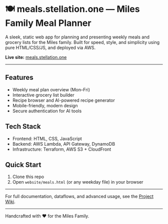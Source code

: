 # 🍽️ meals.stellation.one — Miles Family Meal Planner

A sleek, static web app for planning and presenting weekly meals and grocery lists for the Miles family. Built for speed, style, and simplicity using pure HTML/CSS/JS, and deployed via AWS.

**Live site:** [meals.stellation.one](https://meals.stellation.one)

---

## Features
- Weekly meal plan overview (Mon–Fri)
- Interactive grocery list builder
- Recipe browser and AI-powered recipe generator
- Mobile-friendly, modern design
- Secure authentication for AI tools

## Tech Stack
- Frontend: HTML, CSS, JavaScript
- Backend: AWS Lambda, API Gateway, DynamoDB
- Infrastructure: Terraform, AWS S3 + CloudFront

## Quick Start
1. Clone this repo
2. Open `website/meals.html` (or any weekday file) in your browser

---

For full documentation, dataflows, and advanced usage, see the [Project Wiki](../../wiki).

---

Handcrafted with ❤️ for the Miles Family.
